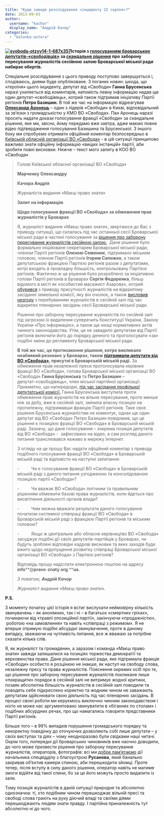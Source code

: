 ```yaml
---
title: "Куди заведе розслідування «інциденту 22 серпня»?"
date: 2013-09-03
author: 
  username: "kachor"
  display_name: "Андрій Качор"
categories: 
  - "kolonka-avtora"
---
```


**[![svoboda-otzyv14-1-687x357](https://mpz.brovary.org/wp-content/uploads/2013/09/svoboda-otzyv14-1-687x357.jpg)](https://mpz.brovary.org/wp-content/uploads/2013/09/svoboda-otzyv14-1-687x357.jpg)Історія з [голосуванням броварських депутатів-«свободівців»](https://mpz.brovary.org/svoboda-razom-z-partiyeyu-regioniv-obmezhili-prava-brovarskih-zhurnalistiv/) за [скандальне рішення](http://docs.pravo-znaty.org.ua/p8479/22.08.2013) про заборону пересування журналістів сесійною залою Броварської міської ради набирає обертів.**

Спеціальне розслідування з цього приводу поступово завершується і, сподіваюсь, днями буде опубліковане. З поганих новин: шкода, що «героїня» цього інциденту, депутат від «Свободи» **Ганна Брусенська** наразі ухиляється від коментарів, натомість певну інформацію надав ще один депутат-«свободівець», котрий також підтримав ініціативу Партії регіонів **Петро Базишин.** В той же час на інформацію відреагував [**Олександр Аронець**](https://www.facebook.com/olexandr.aronets?fref=ts) – один з лідерів «Свободи» в Києві, відповідальний за зв’язки з громадськістю у КМО ВО «Свобода». Пан Аронець наразі просить надати докази голосування фракції «Свободи» за скандальне рішення, яке ми, звісно, йому передамо вже завтра, адже маємо повне відео підтвердження голосування Базишина та Брусенської. З іншого боку ми спробуємо отримати офіційний коментар безпосередньо в [Київській обласній організації ВО «Свобода»](http://www.kyiv.svoboda.org.ua/) - в цій ситуації принципово важливо знати офіційну інформацію «вищих інстанцій» партії, аби зробити повні висновки. Нижче – текст мого запиту в КОО ВО «Свобода» 

> Голові Київської обласної організації ВО «Свобода»
> 
> **Марченку Олександру**
> 
> **Качора Андрія**
> 
> Журналіста видання «Маєш право знати»
> 
> **Запит на інформацію**
> 
> **Щодо голосування фракції ВО «Свобода» за обмеження прав журналістів у Броварах**
> 
> Я, журналіст видання «Маєш право знати», звертаюся до Вас з приводу ситуації, що склалась під час останньої сесії Броварської міської ради в частині голосування за [рішення про заборону пересування журналістів сесійною залою.](http://docs.pravo-znaty.org.ua/p8479/22.08.2013)  Дане рішення було формально ініційоване секретарем Броварської міської ради, членом Партії регіонів **Оленою Семенюк**, підтримано міським головою, членом Партії регіонів **Ігорем Сапожко**, а також депутатською фракцією Партією регіонів разом з депутатами, котрі входять в провладну більшість, контрольовану Партією регіонів. Фактично ж це рішення було розроблено за ініціативою голови Партії регіонів в Броварах **Сергія Федоренка**, більш відомого в місті як «особистий масажист Азарова», котрий [обурився](https://mpz.brovary.org/brovarski-deputati-znovu-ne-hochut-v-kameru/) з приводу присутності журналістів на відкритому засіданні земельної комісії, яку він очолює, а також [висловив незгоду](https://mpz.brovary.org/znovu-za-stare-brovarski-deputati-namagalis-zaboroniti-zyomku-sesiyi-miskradi/) з перебуванням журналістів в сесійній залі під час відкритих пленарних засідань сесії Броварської міської ради.
> 
> Рішення про заборону пересування журналістів по сесійній залі під загрозою їх видалення суперечить Конституції України, Закону України «Про інформацію», а також ще низці нормативних актів чинного законодавства. Утім, це не завадило депутатам від Партії регіонів включити його до порядку денного та проголосувати «за» подібні зміни до регламенту Броварської міської ради.
> 
> **В той же час, це протизаконне рішення, котре викликало неабиякий резонанс у Броварах, також [підтримали депутати від ВО «Свобода»](https://mpz.brovary.org/svoboda-razom-z-partiyeyu-regioniv-obmezhili-prava-brovarskih-zhurnalistiv/), присутні в Броварській міській раді.** За обмеження прав незалежної преси проголосувала керівник фракції ВО «Свобода», голова Броварської міської організації ВО «Свобода» **Ганна Брусенська** та **Петро Базишин** – депутат-«свободівець», член міської партійної організації. Прикметно, що напередодні, [під час засідання профільної депутатської комісії,](https://mpz.brovary.org/brovarski-deputati-hochut-zaboroniti-zhurnalistam-peresuvatis-po-zali-pid-chas-sesiy/) Ганна Брусенська виступила проти обмеження прав журналістів на вільне пересування, проте менше ніж за добу, вже в сесійній залі, змінила власну позицію на протилежну, підтримавши фракцію Партії регіонів. Таке своє рішення Брусенська журналістам не коментує, однак ще один депутат від ВО «Свобода» Петро Базишин повідомив, що це рішення є позицією фракції ВО «Свобода» в Броварській міській раді. Зазначу, що дане голосування – зокрема позиція депутатів від ВО «Свобода» -  зафіксовано на відео, а сам розгляд даного питання транслювався наживо в мережу Інтернет.
> 
> З огляду на це прошу Вас надати офіційний коментар з приводу подібного голосування фракції ВО «Свобода» в Броварській міській раді та відповісти на наступні запитання:
> 
> \-          Чи є голосування фракції ВО «Свобода» в Броварській міській раді з даного питання узгодженою та консолідованою позицією партії «Свобода»?
> 
> \-          Чи вважає ВО «Свобода» логічним та правильним рішенням обмежити базові права журналістів, коли йдеться про висвітлення діяльності органів влади?
> 
> \-          Чим можна вважати результати даного голосування початком системної співпраці фракції ВО «Свобода» в Броварській міській раді з фракцією Партії регіонів та міським головою?
> 
> \-          Якщо ж центральне або обласне керівництво ВО «Свобода» засуджує подібні дії своїх депутатів-партійців у Броварах, чи будуть зроблені відповідні кадрові висновки та яких заходів буде вжито щодо недопущення розвитку співпраці Броварської міської організації ВО «Свобода» з Партією регіонів?
> 
> Відповідь прошу надіслати електронною поштою на адресу **info****@****pravo****\-****znaty****.****org****.****ua.**
> 
> _З повагою, **Андрій Качор**_
> 
> _Журналіст видання «Маєш право знати»._   

**P.S.** 

З моменту початку цієї історія я встиг вислухати неймовірну кількість звинувачень – як анонімних, так і ні – в багатьох «смертних гріхах», починаючи від «травлі опозиційної партії», закінчуючи «продажністю»,  роботою «на замовлення» та навіть «співпраці з режимом». Я не вперше отримую подібні абсурдні звинувачення, проте в даному випадку, зважаючи на чутливість питання, все ж вважаю за потрібне сказати кілька слів.

Я, як журналіст та громадянин, а заразом і команда «Маєш право знати» завжди залишалися на позиціях торжества демократії та верховенства права. Дане рішення міської ради, яке підтримала фракція «Свободи» особисто я розцінюю не інакше, як наступ на свободу слова, незалежну пресу та права журналістів. Пояснення окремих осіб про те, що рішення про заборону пересування журналістів покликане лише «покращити» порядок в сесійній залі не витримує жодної критики, позаяк абсолютна більшість журналістів в сесійній залі поводили та поводять себе підкреслено коректно та жодним чином не заважають депутатам здійснювати свою діяльність під час пленарних засідань. В процесі своєї роботи ми керуємось виключно чинним законодавством і ніхто не може нас аргументовано звинуватити в «біганнях по столам» і подібних абсурдних речах, про що намагались говорити представники Партії регіонів.

Більше того – в 99% випадків порушення громадського порядку та некоректну поведінку до оточуючих дозволяють собі лише депутати – у своїх виступах та діях – чому неодноразово були свідками наші читачі. Окрім того, попередні дії броварських чиновників вже наочно доводили, до чого може призвести рішення про заборону пересування журналістів, операторів, фотографів: всі ми [добре пам’ятаємо](http://www.youtube.com/watch?v=77lwLGI6AKQ) дії начальника спецвідділу з благоустрою **Русанова**, який банально закривав об’єктив камери спиною, аби перешкодити зйомці. Проте тепер, після вступу в силу даного рішення, оператор навіть не матиме змоги відійти від такої спини, бо за це його можуть просто видалити із зали.

Тому позиція журналістів в даній ситуації природня та абсолютно однозначна: ті, хто подібним чином перешкоджає вільній пресі та свободі слова грають на руку діючий владі та своїми діями перешкоджають людям знати правду. І партійна приналежність тут абсолютно ні до чого.
